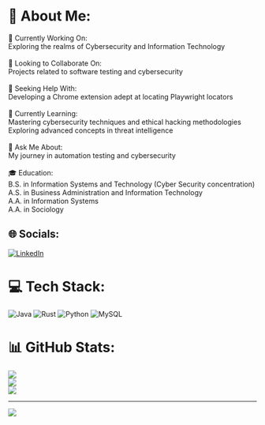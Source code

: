 # 💫 About Me:
🔭 Currently Working On: <br>Exploring the realms of Cybersecurity and Information Technology<br><br>👥 Looking to Collaborate On:<br>Projects related to software testing and cybersecurity<br><br>🤝 Seeking Help With:<br>Developing a Chrome extension adept at locating Playwright locators<br><br>🌱 Currently Learning:<br>Mastering cybersecurity techniques and ethical hacking methodologies<br>Exploring advanced concepts in threat intelligence<br><br>💬 Ask Me About:<br>My journey in automation testing and cybersecurity<br><br>🎓 Education:<br>B.S. in Information Systems and Technology (Cyber Security concentration)<br>A.S. in Business Administration and Information Technology<br>A.A. in Information Systems<br>A.A. in Sociology<br>


## 🌐 Socials:
[![LinkedIn](https://img.shields.io/badge/LinkedIn-%230077B5.svg?logo=linkedin&logoColor=white)](www.linkedin.com/in/gilirene2/) 

# 💻 Tech Stack:
![Java](https://img.shields.io/badge/java-%23ED8B00.svg?style=for-the-badge&logo=openjdk&logoColor=white) ![Rust](https://img.shields.io/badge/rust-%23000000.svg?style=for-the-badge&logo=rust&logoColor=white) ![Python](https://img.shields.io/badge/python-3670A0?style=for-the-badge&logo=python&logoColor=ffdd54) ![MySQL](https://img.shields.io/badge/mysql-%2300000f.svg?style=for-the-badge&logo=mysql&logoColor=white)
# 📊 GitHub Stats:
![](https://github-readme-stats.vercel.app/api?username=gilirene2&theme=blue-green&hide_border=true&include_all_commits=false&count_private=false)<br/>
![](https://github-readme-streak-stats.herokuapp.com/?user=gilirene2&theme=blue-green&hide_border=true)<br/>
![](https://github-readme-stats.vercel.app/api/top-langs/?username=gilirene2&theme=blue-green&hide_border=true&include_all_commits=false&count_private=false&layout=compact)

---
[![](https://visitcount.itsvg.in/api?id=gilirene2&icon=0&color=0)](https://visitcount.itsvg.in)

<!-- Proudly created with GPRM ( https://gprm.itsvg.in ) -->
